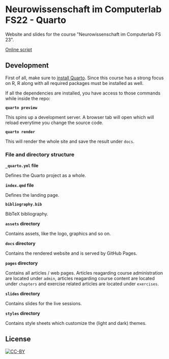 # Neurowissenschaft im Computerlab FS22 - Quarto

Website and slides for the course "Neurowissenschaft im Computerlab FS 23".

[Online script](https://kogpsy.github.io/neuroscicomplabFS23/)


## Development

First of all, make sure to [install Quarto][4]. Since this course has a strong focus on R, R along with all required packages must be installed as well.

If all the dependencies are installed, you have access to those commands while inside the repo:

**`quarto preview`**

This spins up a development server. A browser tab will open which will reload everytime you change the source code.

**`quarto render`**

This will render the whole site and save the result under `docs`.

### File and directory structure

**`_quarto.yml` file**

Defines the Quarto project as a whole.

**`index.qmd` file**

Defines the landing page.

**`bibliography.bib`**

BibTeX bibliography.

**`assets` directory**

Contains assets, like the logo, graphics and so on.

**`docs` directory**

Contains the rendered website and is served by GitHub Pages.

**`pages` directory**

Contains all articles / web pages. Articles reagarding course administration are located under `admin`, articles reagarding course content are located under `chapters` and exercise related articles are located under `exercises`.

**`slides` directory**

Contains slides for the live sessions.

**`styles` directory**

Contains style sheets which customize the (light and dark) themes.

## License

[![CC-BY](https://i.creativecommons.org/l/by/4.0/88x31.png)](https://creativecommons.org/licenses/by/4.0/)

[1]: https://github.com/awellis/neuroscicomplabFS23
[2]: https://pkgs.rstudio.com/distill/
[3]: https://quarto.org/
[4]: https://quarto.org/docs/get-started/
